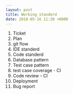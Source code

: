 ```yaml
---
layout: post
title: Working standerd
date: 2018-05-16 11:20 +0000
---
```


1. Ticket
2. Plan
3. git flow
3. IDE standerd
4. Code standerd
5. Database pattern
6. Test case pattern
7. test case coverage - CI
8. Code review - CI
9. Deployment 
10. Bug report



